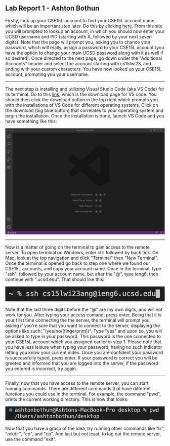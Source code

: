 ## Lab Report 1 - Ashton Bothun
Firstly, look up your CSE15L account to find your CSE15L account name, which will be an important step later. Do this by clicking [here](https://sdacs.ucsd.edu/~icc/index.php). From this site you will prompted to lookup an account, in which you should now enter your UCSD username and PID (starting with A, followed by your next seven digits). Note that the page will prompt you, asking you to chance your password, which will really, assign a password to your CSE15L account (you have the option to change your main UCSD password along with it as well if so desired). Once directed to the next page, go down under the "Additional Accounts" header and select the account starting with cs15lwi23, and ending with your custom characters. You have now looked up your CSE15L account, prompting you your username. 

---

The next step is installing and utilizing Visual Studio Code (aka VS Code) for its terminal. Go to this [link](https://code.visualstudio.com/), which is the download page for VS code. You should then click the download button in the top right which prompts you with the installations of VS Code for different operating systems. Click on the download (big blue button) that correlates to your operating system and begin the installation. Once the installation is done, launch VS Code and you have something like this:

![Image](VShome.jpg)

--- 

Now is a matter of going on the terminal to gain access to the remote server. To open terminal on Windows, enter ctrl followed by back tick. On Mac, look at the top navigation and click "Terminal" then "New Terminal". Once the terminal is opened go back to step one where we found our CSE15L accounts, and copy your account name. Once in the terminal, type "ssh", followed by your account name, but after the "@", type ieng6, then continue with ".ucsd.edu". That should like this: 

![Image](access.png)

Note that the last three digits before the "@" are my own digits, and will not work for you. After typing your access comand, press enter. Being that it is your first time connecting the the server, the terminal will prompt you, asking if you're sure that you want to connect to the server, displaying the options like such: "(yes/no/[fingerprint])". Type "yes" and upon so, you will be asked to type in your password. This password is the one connected to your CSE15L account which you assigned earlier in step 1. Please note that you have less leisure when typing your password, having no such indicator letting you know your current index. Once you are confident your password is successfully typed, press enter. If your password is correct you will be greeted and informed that you are logged into the server, if the password you entered is incorrect, try again. 

--- 

Finally, now that you have access to the remote server, you can start running commands. There are different commands that have different functions you could use in the terminal. For example, the command "pwd", prints the current working directory. This is how that looks: 

![Image](pwdCommand.png)

Now that you have a grasp of the idea, try running other commands like "ls", "mkdir", "cd", and "cp". And last but not least, to log out the remote server, use the command "exit". 
